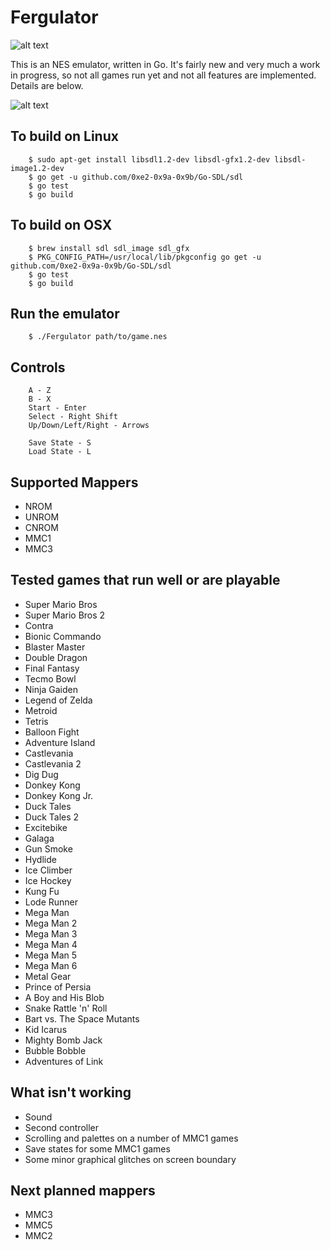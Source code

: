 Fergulator
==========
![alt text](https://secure.travis-ci.org/scottferg/Fergulator.png "Travis build status")

This is an NES emulator, written in Go. It's fairly new and very much a work in progress, so not all games run yet and not all features are implemented. Details are below.

![alt text](http://i.imgur.com/QGwdl.png "Metroid")

## To build on Linux

        $ sudo apt-get install libsdl1.2-dev libsdl-gfx1.2-dev libsdl-image1.2-dev
        $ go get -u github.com/0xe2-0x9a-0x9b/Go-SDL/sdl
        $ go test
        $ go build

## To build on OSX

        $ brew install sdl sdl_image sdl_gfx
        $ PKG_CONFIG_PATH=/usr/local/lib/pkgconfig go get -u github.com/0xe2-0x9a-0x9b/Go-SDL/sdl
        $ go test
        $ go build

## Run the emulator

        $ ./Fergulator path/to/game.nes

## Controls

        A - Z
        B - X
        Start - Enter
        Select - Right Shift
        Up/Down/Left/Right - Arrows

        Save State - S
        Load State - L

## Supported Mappers

* NROM
* UNROM
* CNROM
* MMC1
* MMC3

## Tested games that run well or are playable

* Super Mario Bros
* Super Mario Bros 2
* Contra
* Bionic Commando
* Blaster Master
* Double Dragon
* Final Fantasy
* Tecmo Bowl
* Ninja Gaiden
* Legend of Zelda
* Metroid
* Tetris
* Balloon Fight
* Adventure Island
* Castlevania
* Castlevania 2
* Dig Dug
* Donkey Kong
* Donkey Kong Jr.
* Duck Tales
* Duck Tales 2
* Excitebike
* Galaga
* Gun Smoke
* Hydlide
* Ice Climber
* Ice Hockey
* Kung Fu
* Lode Runner
* Mega Man
* Mega Man 2
* Mega Man 3
* Mega Man 4
* Mega Man 5
* Mega Man 6
* Metal Gear
* Prince of Persia
* A Boy and His Blob
* Snake Rattle 'n' Roll
* Bart vs. The Space Mutants
* Kid Icarus
* Mighty Bomb Jack
* Bubble Bobble
* Adventures of Link

## What isn't working

* Sound
* Second controller
* Scrolling and palettes on a number of MMC1 games
* Save states for some MMC1 games
* Some minor graphical glitches on screen boundary

## Next planned mappers

* MMC3
* MMC5
* MMC2
